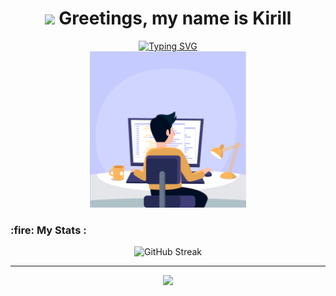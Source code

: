 <h1 align="center">
 <img src="https://github.com/blackcater/blackcater/raw/main/images/Hi.gif" height="32"/>
 Greetings, my name is Kirill
</h1>

<div align="center">
 <a href="https://git.io/typing-svg"><img src="https://readme-typing-svg.demolab.com?font=Fira+Code&weight=4000&size=17&duration=4000&pause=¢er=%D0%BB%D0%BE%D0%B6%D1%8C&vCenter=%D0%BB%D0%BE%D0%B6%D1%8C&multiline=true&repeat=%D0%BB%D0%BE%D0%B6%D1%8C&width=890&height=136&lines=Game+Development+enthusiast+hailing+from+Russia.+As+a+student%2C+I+have+taken+a+keen+interest+in+;Unity+and+C%23%2C+and+have+found+a+passion+for+creating+immersive+and+engaging++experiences+through;the+medium+of+games.+I+have+joined+the+GitHub+community+with+the+goal+of+collaborating+with;+like-minded+individuals%2C+sharing+my+projects%2C+and+receiving+valuable+feedback.;+On+my+profile%2C+you+will+find+a+variety+of+Unity+projects%2C+as+well+as+simple+C%23+experiments%2C+all;of+which+I+hope+will+make+a+meaningful+contribution+to+the+open-source+development+community." alt="Typing SVG" /></a>
</div>

<!-- https://readme-typing-svg.demolab.com/demo/ -->

<div id="header" align="center">
 <img src="https://github.com/ShutovKS/ShutovKS/blob/main/webndevelop.gif" width="250"/>
</div>

<h3>
 :fire: My Stats :
</h3>

<div align="center">
  
 ![GitHub Streak](https://streak-stats.demolab.com?user=ShutovKS&theme=dark) <!--  (https://git.io/streak-stats)  -->

</div>

---

<div align="center">

  ![](https://visitcount.itsvg.in/api?id=ShutovKS&icon=0&color=0)

</div>
